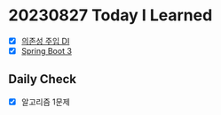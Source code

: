 # 20230827 Today I Learned
- [X] [의존성 주입 DI](../../Spring/DI.md)
- [X] [Spring Boot 3](../../Project/SpringBoot3.md)

## Daily Check
- [X] 알고리즘 1문제
